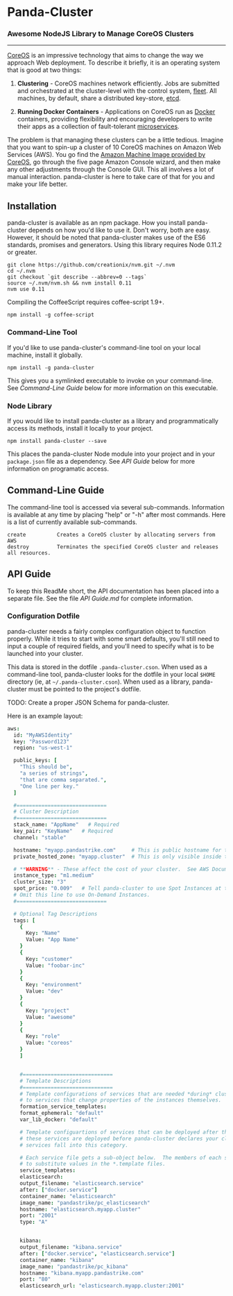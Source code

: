 Panda-Cluster
============

### Awesome NodeJS Library to Manage CoreOS Clusters

---
[CoreOS][1] is an impressive technology that aims to change the way we approach Web deployment.  To describe it briefly, it is an operating system that is good at two things:

1. **Clustering** - CoreOS machines network efficiently.  Jobs are submitted and orchestrated at the cluster-level with the control system, [fleet][2].  All machines, by default, share a distributed key-store, [etcd][3].

2. **Running Docker Containers** - Applications on CoreOS run as [Docker][4] containers, providing flexibility and encouraging developers to write their apps as a collection of fault-tolerant [microservices][5].


The problem is that managing these clusters can be a little tedious.  Imagine that you want to spin-up a cluster of 10 CoreOS machines on Amazon Web Services (AWS).  You go find the [Amazon Machine Image provided by CoreOS][6], go through the five page Amazon Console wizard, and then make any other adjustments through the Console GUI.  This all involves a lot of manual interaction. panda-cluster is here to take care of that for you and make your life better.


## Installation
panda-cluster is available as an npm package.  How you install panda-cluster depends on how you'd like to use it.  Don't worry, both are easy.  However, it should be noted that panda-cluster makes use of the ES6 standards, promises and generators.  Using this library requires Node 0.11.2 or greater.

  ```shell
  git clone https://github.com/creationix/nvm.git ~/.nvm
  cd ~/.nvm
  git checkout `git describe --abbrev=0 --tags`
  source ~/.nvm/nvm.sh && nvm install 0.11
  nvm use 0.11
  ```

  Compiling the CoffeeScript requires coffee-script 1.9+.
  ```shell
  npm install -g coffee-script
  ```

### Command-Line Tool
If you'd like to use panda-cluster's command-line tool on your local machine, install it globally.

  ```
  npm install -g panda-cluster
  ```

This gives you a symlinked executable to invoke on your command-line.  See *Command-Line Guide* below for more information on this executable.

### Node Library
If you would like to install panda-cluster as a library and programmatically access its methods, install it locally to your project.

  ```
  npm install panda-cluster --save
  ```

This places the panda-cluster Node module into your project and in your `package.json` file as a dependency.  See *API Guide* below for more information on programatic access.

## Command-Line Guide
The command-line tool is accessed via several sub-commands.  Information is available at any time by placing "help" or "-h" after most commands.  Here is a list of currently available sub-commands.

  ```
  create          Creates a CoreOS cluster by allocating servers from AWS
  destroy         Terminates the specified CoreOS cluster and releases all resources.
  ```

## API Guide
To keep this ReadMe short, the API documentation has been placed into a separate file.  See the file *API Guide.md* for complete information.

### Configuration Dotfile
panda-cluster needs a fairly complex configuration object to function properly.  While it tries to start with some smart defaults, you'll still need to input a couple of required fields, and you'll need to specify what is to be launched into your cluster.

This data is stored in the dotfile `.panda-cluster.cson`. When used as a command-line tool, panda-cluster looks for the dotfile in your local `$HOME` directory (ie, at `~/.panda-cluster.cson`).  When used as a library, panda-cluster must be pointed to the project's dotfile.

TODO: Create a proper JSON Schema for panda-cluster.

Here is an example layout:

```coffee
aws:
  id: "MyAWSIdentity"
  key: "Password123"
  region: "us-west-1"

  public_keys: [
    "This should be",
    "a series of strings",
    "that are comma separated.",
    "One line per key."
  ]

  #=============================
  # Cluster Description
  #=============================
  stack_name: "AppName"   # Required
  key_pair: "KeyName"   # Required
  channel: "stable"

  hostname: "myapp.pandastrike.com"     # This is public hostname for the "head" machine.  You must own the domain.
  private_hosted_zone: "myapp.cluster"  # This is only visible inside the cluster and may be whatever you like.

  # **WARNING** - These affect the cost of your cluster.  See AWS Documentation for pricing.
  instance_type: "m1.medium"
  cluster_size: "3"
  spot_price: "0.009"   # Tell panda-cluster to use Spot Instances at this hourly rate.
  # Omit this line to use On-Demand Instances.
  #=============================

  # Optional Tag Descriptions
  tags: [
    {
      Key: "Name"
      Value: "App Name"
    }
    {
      Key: "customer"
      Value: "foobar-inc"
    }
    {
      Key: "environment"
      Value: "dev"
    }
    {
      Key: "project"
      Value: "awesome"
    }
    {
      Key: "role"
      Value: "coreos"
    }
    ]


    #=============================
    # Template Descriptions
    #=============================
    # Template configurations of services that are needed *during* cluster formation.  These are limited
    # to services that change properties of the instances themselves.
    formation_service_templates:
    format_ephemeral: "default"
    var_lib_docker: "default"

    # Template configuartions of services that can be deployed after the instances are online.  However,
    # these services are deployed before panda-cluster declares your cluster ready for access.  Most
    # services fall into this category.

    # Each service file gets a sub-object below.  The members of each sub-object are used (via MustacheJS)
    # to substitute values in the *.template files.
    service_templates:
    elasticsearch:
    output_filename: "elasticsearch.service"
    after: ["docker.service"]
    container_name: "elasticsearch"
    image_name: "pandastrike/pc_elasticsearch"
    hostname: "elasticsearch.myapp.cluster"
    port: "2001"
    type: "A"


    kibana:
    output_filename: "kibana.service"
    after: ["docker.service", "elasticsearch.service"]
    container_name: "kibana"
    image_name: "pandastrike/pc_kibana"
    hostname: "kibana.myapp.pandastrike.com"
    port: "80"
    elasticsearch_url: "elasticsearch.myapp.cluster:2001"
```








[1]:https://coreos.com/
[2]:https://coreos.com/blog/cluster-level-container-orchestration/
[3]:https://coreos.com/using-coreos/etcd/
[4]:https://www.docker.com/
[5]:http://martinfowler.com/articles/microservices.html
[6]:https://coreos.com/docs/running-coreos/cloud-providers/ec2/
